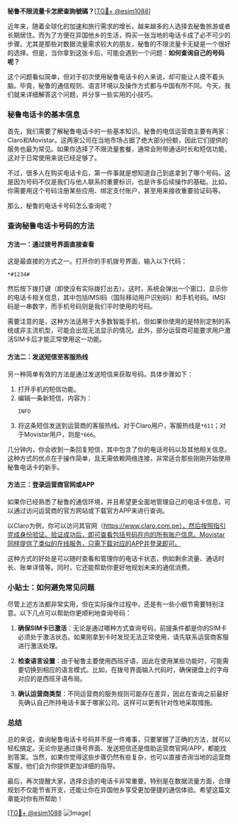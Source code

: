 **秘鲁不限流量卡怎麽查詢號碼？**[[TG💪+ @esim1088](https://t.me/s/esim1088)]

近年来，随着全球化的加速和旅行需求的增长，越来越多的人选择去秘鲁旅游或者长期居住。而为了方便在异国他乡的生活，购买一张当地的电话卡成了必不可少的步骤。尤其是那些对数据流量需求较大的朋友，秘鲁的不限流量卡无疑是一个很好的选择。但是，当你拿到这张卡后，可能会遇到一个问题：**如何查询自己的号码呢？**

这个问题看似简单，但对于初次使用秘鲁电话卡的人来说，却可能让人摸不着头脑。毕竟，秘鲁的通信规则、语言环境以及操作方式都与中国有所不同。今天，我们就来详细解答这个问题，并分享一些实用的小技巧。

### 秘鲁电话卡的基本信息

首先，我们需要了解秘鲁电话卡的一些基本知识。秘鲁的电信运营商主要有两家：Claro和Movistar。这两家公司在当地市场占据了绝大部分份额，因此它们提供的服务也最为常见。如果你选择了不限流量套餐，通常会附带通话时长和短信功能，这对于日常使用来说已经足够了。

不过，很多人在购买电话卡后，第一件事就是想知道自己到底拿到了哪个号码。这是因为号码不仅是我们与他人联系的重要标识，也是许多后续操作的基础。比如，你需要用这个号码注册某些应用、绑定支付账户，甚至用来接收重要验证码等。

那么，秘鲁的电话卡号码怎么查询呢？

### 查询秘鲁电话卡号码的方法

#### 方法一：通过拨号界面直接查看

这是最直接的方式之一。打开你的手机拨号界面，输入以下代码：

```
*#1234#
```

然后按下拨打键（即使没有实际拨打出去）。这时，系统会弹出一个窗口，显示你的电话卡相关信息，其中包括IMSI码（国际移动用户识别码）和手机号码。IMSI码是一串数字，而手机号码则是我们平时使用的号码。

需要注意的是，这种方法适用于大多数智能手机，但如果你使用的是特别定制的系统或非主流机型，可能会出现无法显示的情况。此外，部分运营商可能要求用户激活SIM卡后才能正常使用这一功能。

#### 方法二：发送短信至客服热线

另一种简单有效的方法是通过发送短信来获取号码。具体步骤如下：

1. 打开手机的短信功能。
2. 编辑一条新短信，内容为：
   ```
   INFO
   ```
3. 将这条短信发送到运营商的客服热线。对于Claro用户，客服热线是`*611`；对于Movistar用户，则是`*666`。

几分钟内，你会收到一条回复短信，其中包含了你的电话号码以及其他相关信息。这种方式的优点在于操作简单，且无需依赖网络连接，非常适合那些刚刚开始使用秘鲁电话卡的新手。

#### 方法三：登录运营商官网或APP

如果你已经熟悉了秘鲁的通信环境，并且希望更全面地管理自己的电话卡信息，可以通过访问运营商的官方网站或下载官方APP来进行查询。

以Claro为例，你可以访问其官网（https://www.claro.com.pe），然后按照指引完成身份验证。验证成功后，即可查看包括号码在内的所有账户信息。Movistar同样提供了类似的在线服务，只需下载对应的APP并登录即可。

这种方式的好处是可以随时查看和管理你的电话卡状态，例如剩余流量、通话时长、账单详情等。同时，它还能帮助你更好地规划未来的通信消费。

### 小贴士：如何避免常见问题

尽管上述方法都非常实用，但在实际操作过程中，还是有一些小细节需要特别注意。以下几点可以帮助你更顺利地查询号码：

1. **确保SIM卡已激活**：无论是通过哪种方式查询号码，前提条件都是你的SIM卡必须处于激活状态。如果刚拿到卡时发现无法正常使用，请先联系运营商客服进行激活处理。
   
2. **检查语言设置**：由于秘鲁主要使用西班牙语，因此在使用某些功能时，可能需要切换到相应的语言模式。比如，在拨号界面输入代码时，确保键盘上的字母对应的是西班牙语布局。

3. **确认运营商类型**：不同运营商的服务规则可能存在差异，因此在查询之前最好先确认自己所持电话卡属于哪家公司。这样可以更有针对性地采取措施。

### 总结

总的来说，查询秘鲁电话卡号码并不是一件难事，只要掌握了正确的方法，就可以轻松搞定。无论你是通过拨号界面、发送短信还是借助运营商官网/APP，都能找到答案。当然，如果你觉得这些步骤仍然有些复杂，也可以直接咨询当地的运营商客服，他们会为你提供更加详细的指导。

最后，再次提醒大家，选择合适的电话卡非常重要。特别是在数据流量方面，合理规划不仅能节省开支，还能让你在异国他乡享受更加便捷的通信体验。希望这篇文章能对你有所帮助！

[[TG💪+ @esim1088](https://t.me/s/esim1088) ![Image](https://i.postimg.cc/4NQfJmqS/Snipaste-2025-05-13-00-14-12.png)]